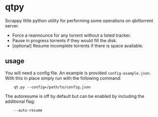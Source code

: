 # qtpy

Scrappy little python utility for performing some operations on qbittorrent server.

 * Force a reannounce for any torrent without a listed tracker.
 * Pause in progress torrents if they would fill the disk.
 * [optional] Resume incomplete torrents if there is space available.

## usage

You will need a config file. An example is provided `config-example.json`. With this
in place simply run with the following command:

```
	qt.py --config=/path/to/config.json
```

The autoresume is off by default but can be enabled by including the additional flag:

```
	--auto-resume
```
